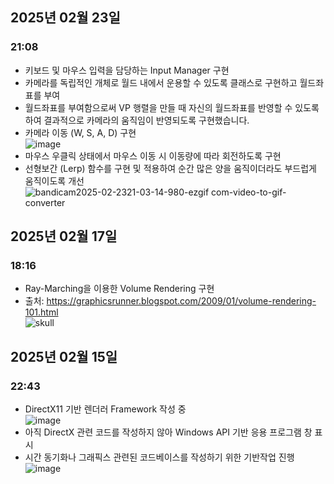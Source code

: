 ## 2025년 02월 23일</br>
### 21:08</br>
- 키보드 및 마우스 입력을 담당하는 Input Manager 구현</br>
- 카메라를 독립적인 개체로 월드 내에서 운용할 수 있도록 클래스로 구현하고 월드좌표를 부여</br>
- 월드좌표를 부여함으로써 VP 행렬을 만들 때 자신의 월드좌표를 반영할 수 있도록 하여 결과적으로 카메라의 움직임이 반영되도록 구현했습니다.</br>
- 카메라 이동 (W, S, A, D) 구현</br>
![image](https://github.com/user-attachments/assets/6bcf2046-1662-4634-978b-ee780811b499)</br>
- 마우스 우클릭 상태에서 마우스 이동 시 이동량에 따라 회전하도록 구현</br>
- 선형보간 (Lerp) 함수를 구현 및 적용하여 순간 많은 양을 움직이더라도 부드럽게 움직이도록 개선</br>
![bandicam2025-02-2321-03-14-980-ezgif com-video-to-gif-converter](https://github.com/user-attachments/assets/a765ce94-48b8-44b3-92f9-82708a38e1db)</br>

## 2025년 02월 17일</br>
### 18:16</br>
- Ray-Marching을 이용한 Volume Rendering 구현</br>
- 출처: https://graphicsrunner.blogspot.com/2009/01/volume-rendering-101.html</br>
![skull](https://github.com/user-attachments/assets/ddae2f1c-c4e8-4d8f-b773-130e934a4c14)</br>

## 2025년 02월 15일</br>
### 22:43</br>
- DirectX11 기반 렌더러 Framework 작성 중</br>
![image](https://github.com/user-attachments/assets/9c5eb470-bae7-45f4-8b37-e111a95e43cb)</br>
- 아직 DirectX 관련 코드를 작성하지 않아 Windows API 기반 응용 프로그램 창 표시</br>
- 시간 동기화나 그래픽스 관련된 코드베이스를 작성하기 위한 기반작업 진행</br>
![image](https://github.com/user-attachments/assets/18e64812-21b3-4fd9-a084-f5bf4fec089b)</br>
